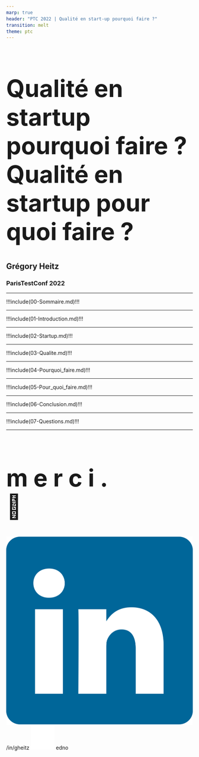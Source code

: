 ```yaml
---
marp: true
header: "PTC 2022 | Qualité en start-up pourquoi faire ?"
transition: melt
theme: ptc
---
```

<!--
_header: ""
_footer: "![width:24px](./images/icons/cc_icon_white.png) ![width:24px](./images/icons/zero_white.png)"
_class: invert
-->
<style scoped>
footer {
    text-align: center;
    width: 100%;
}
h1, h1 strong {
    font-family: var(--secondary-font) !important;
}
h2, h3, strong {
    font-family: var(--primary-font) !important;
}
</style>

# <!-- fit --> **Qualité en startup pourquoi faire ?**<br/>Qualité en startup pour quoi faire ?

## **Grégory Heitz**

### ParisTestConf **2022**

---
<!--
_footer: ""
-->

!!!include(00-Sommaire.md)!!!

---
<!--
_footer: ""
_class: invert
footer: "1 | Introduction"
-->

!!!include(01-Introduction.md)!!!

---
<!--
_footer: ""
_class: invert
footer: "2 | Startup"
-->

!!!include(02-Startup.md)!!!

---
<!--
_footer: ""
_class: invert
footer: "3 | Qualité"
-->

!!!include(03-Qualite.md)!!!

---
<!--
_footer: ""
_class: invert
footer: "4 | Pourquoi faire ?"
-->

!!!include(04-Pourquoi_faire.md)!!!

---
<!--
_footer: ""
_class: invert
footer: "5 | Pour quoi faire ?"
-->

!!!include(05-Pour_quoi_faire.md)!!!

---
<!--
_footer: ""
_class: invert
footer: "6 | Prochaine étapes"
-->

!!!include(06-Conclusion.md)!!!

---
<!--
_footer: ""
-->
<style scoped>
section {
    text-align: center
}
h1 {
    font-size: 4rem;
}
</style>

!!!include(07-Questions.md)!!!

---
<!--
_footer: "Grégory Heitz | [https://github.com/edno/ptc-2022](https://github.com/edno/ptc-2022) | 15 novembre 2022"
_class: invert
-->
<style scoped>
footer, section {
    text-align: center;
}
footer {
    width: 100%;
}
h1 {
    font-size: 4rem;
}
</style>

# m e r c i **.**<br>🫶

![width:24px](./images/icons/linkedin-icon.svg) /in/gheitz
![width:24px](./images/icons/github-icon-inverted.png) edno
